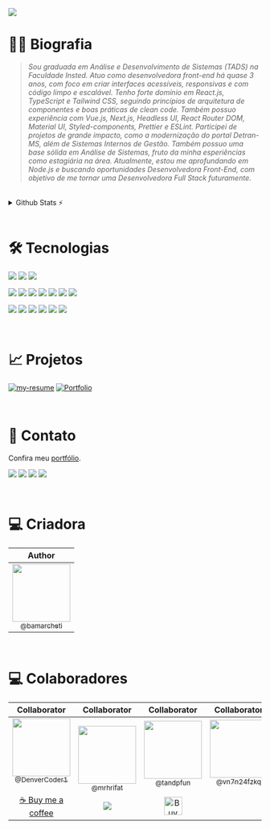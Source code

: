 [![](https://readme-typing-svg.demolab.com?font=Fira+Code&weight=700&size=25&pause=1000&color=A259FF&vCenter=true&random=false&width=610&height=60&lines=Ol%C3%A1%2C+eu+sou+a+B%C3%A1rbara!++%F0%9F%91%8B%F0%9F%93%9A%F0%9F%92%9C)](https://git.io/typing-svg)

# 👩🏻 Biografia

> *Sou graduada em Análise e Desenvolvimento de Sistemas (TADS) na Faculdade Insted. Atuo como desenvolvedora front-end há quase 3 anos, com foco em criar interfaces acessíveis, responsivas e com código limpo e escalável.
Tenho forte domínio em React.js, TypeScript e Tailwind CSS, seguindo princípios de arquitetura de componentes e boas práticas de clean code. Também possuo experiência com Vue.js, Next.js, Headless UI, React Router DOM, Material UI, Styled-components, Prettier e ESLint.
Participei de projetos de grande impacto, como a modernização do portal Detran-MS, além de Sistemas Internos de Gestão. Também possuo uma base sólida em Análise de Sistemas, fruto da minha esperiências como estagiária na área.
Atualmente, estou me aprofundando em Node.js e buscando oportunidades Desenvolvedora Front-End, com objetivo de me tornar uma Desenvolvedora Full Stack futuramente.*

<br />

<details>
  <summary>Github Stats ⚡</summary>
  
  <a href="#">![Github stats](https://github-readme-stats.vercel.app/api?username=bamarcheti&theme=blueberry&count_private=true&hide_border=true&line_height=20)</a>
  <a href="#">![Top Langs](https://github-readme-stats.vercel.app/api/top-langs/?username=bamarcheti&layout=compact&theme=blueberry&count_private=true&hide_border=true)</a>
</details>

<!-- |   |   |
|:---:|:---:|
|Most Used Languages|GitHub Stats|
| ![](https://github-readme-stats.vercel.app/api/top-langs/?username=Bamarcheti&layout=compact&langs_count=7&theme=radical) | ![](https://github-readme-stats.vercel.app/api?username=Bamarcheti&show_icons=true&theme=radical) |
  |GitHub Commits|Details|
| ![](http://github-profile-summary-cards.vercel.app/api/cards/productive-time?username=Bamarcheti&theme=radical&utcOffset=-8) | ![](http://github-profile-summary-cards.vercel.app/api/cards/profile-details?username=Bamarcheti&theme=radical) | -->
<br />

# 🛠 Tecnologias
<!-- <details align="left"> -->
<!--   <summary><strong>Forte</strong></summary> -->
  <img src="https://img.shields.io/badge/GIT-E44C30?style=for-the-badge&logo=git&logoColor=white" /> <img src="https://img.shields.io/badge/HTML5-E34F26?style=for-the-badge&logo=html5&logoColor=white" /> <img src="https://img.shields.io/badge/CSS3-1572B6?style=for-the-badge&logo=css3&logoColor=white" />
<!-- </details> -->

<!-- <details align="left"> -->
<!--   <summary><strong>Média</strong></summary> -->
  <img src="https://img.shields.io/badge/React-20232A?style=for-the-badge&logo=react&logoColor=61DAFB" /> <img src="https://img.shields.io/badge/JavaScript-323330?style=for-the-badge&logo=javascript&logoColor=F7DF1E" /> <img src="https://img.shields.io/badge/TypeScript-007ACC?style=for-the-badge&logo=typescript&logoColor=white" /> <img src="https://img.shields.io/badge/next.js-000000?style=for-the-badge&logo=nextdotjs&logoColor=white" /> <img src="https://img.shields.io/badge/Tailwind_CSS-38B2AC?style=for-the-badge&logo=tailwind-css&logoColor=white" /> <img src="https://img.shields.io/badge/prettier-1A2C34?style=for-the-badge&logo=prettier&logoColor=F7BA3E" /> <img src="https://img.shields.io/badge/eslint-3A33D1?style=for-the-badge&logo=eslint&logoColor=white" /> 
<!-- </details> -->

<!-- <details align="left"> -->
<!--   <summary><strong>Fraca</strong></summary> -->
  <img src="https://img.shields.io/badge/React_Native-20232A?style=for-the-badge&logo=react&logoColor=61DAFB" /> <img src="https://img.shields.io/badge/Vue.js-35495E?style=for-the-badge&logo=vuedotjs&logoColor=4FC08D" /> <img src="https://img.shields.io/badge/Node.js-339933?style=for-the-badge&logo=nodedotjs&logoColor=white" /> <img src="https://img.shields.io/badge/nestjs-E0234E?style=for-the-badge&logo=nestjs&logoColor=white" /> <img src="https://img.shields.io/badge/Microsoft%20SQL%20Server-CC2927?style=for-the-badge&logo=microsoft%20sql%20server&logoColor=white" /> <img src="https://img.shields.io/badge/Material%20UI-007FFF?style=for-the-badge&logo=mui&logoColor=white" />
<!-- </details> -->

<br />

# 📈 Projetos
[![my-resume](https://github-readme-stats.vercel.app/api/pin/?username=bamarcheti&repo=my-resume)](https://github.com/bamarcheti/my-resume)
[![Portfolio](https://github-readme-stats.vercel.app/api/pin/?username=bamarcheti&repo=portfolio)](https://github.com/bamarcheti/portfolio)

<br />

# 💜 Contato
Confira meu [portfólio](https://my-resume-bamarcheti.vercel.app/).

[![](https://skillicons.dev/icons?i=discord&perline=1)](https://discord.com/channels/@ba_marcheti#3824)
[![](https://skillicons.dev/icons?i=instagram&perline=1)](https://www.instagram.com/ba_marcheti)
[![](https://skillicons.dev/icons?i=linkedin&perline=1)](https://www.linkedin.com/in/barbara-marcheti-fiorin/)
[![](https://skillicons.dev/icons?i=gmail&perline=1)](bmarchetifiorin@gmail.com)

<br />

# 💻 Criadora

|  Author
| :----: |
| [<img src="https://github.com/bamarcheti.png?size=115" width=115><br><sub>@bamarcheti</sub>](https://github.com/bamarcheti) |

<br />

# 💻 Colaboradores

|  Collaborator  |  Collaborator  |  Collaborator  |  Collaborator  |
| :----: | :----: | :----: | :----: |
| [<img src="https://github.com/DenverCoder1.png?size=115" width=115><br><sub>@DenverCoder1</sub>](https://github.com/DenverCoder1) <br><br> [☕ Buy me a coffee](https://ko-fi.com/jlawrence) | [<img src="https://github.com/mrhrifat.png?size=250" width=115><br><sub>@mrhrifat</sub>](https://github.com/mrhrifat) <br><br> [![](https://img.shields.io/badge/Buy_Me_A_Coffee-FFDD00?style=for-the-badge&logo=buy-me-a-coffee&logoColor=black)](https://buymeacoffee.com/mrhrifat) | [<img src="https://github.com/tandpfun.png?size=250" width=115><br><sub>@tandpfun</sub>](https://github.com/tandpfun) <br><br> <a href='https://ko-fi.com/Q5Q860KQ2' target='_blank'><img height='36' style='border:0px;height:36px;' src='https://cdn.ko-fi.com/cdn/kofi1.png?v=3' border='0' alt='Buy Me a Coffee at ko-fi.com' /></a> | [<img src="https://github.com/vn7n24fzkq.png?size=250" width=115><br><sub>@vn7n24fzkq</sub>](https://github.com/vn7n24fzkq) <br><br><br><br> |
